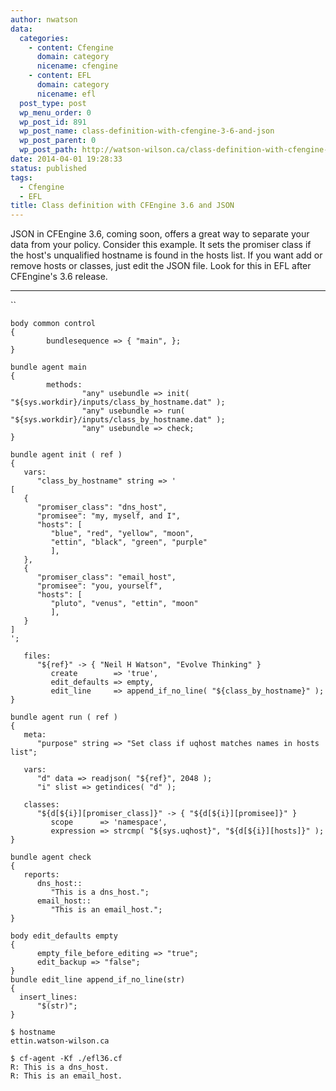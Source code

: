```yaml
---
author: nwatson
data:
  categories:
    - content: Cfengine
      domain: category
      nicename: cfengine
    - content: EFL
      domain: category
      nicename: efl
  post_type: post
  wp_menu_order: 0
  wp_post_id: 891
  wp_post_name: class-definition-with-cfengine-3-6-and-json
  wp_post_parent: 0
  wp_post_path: http://watson-wilson.ca/class-definition-with-cfengine-3-6-and-json/
date: 2014-04-01 19:28:33
status: published
tags:
  - Cfengine
  - EFL
title: Class definition with CFEngine 3.6 and JSON
---
```



JSON in CFEngine 3.6, coming soon, offers a great way to separate your
data from your policy. Consider this example. It sets the promiser
class if the host's unqualified hostname is found in the hosts list. If
you want add or remove hosts or classes, just edit the JSON file. Look
for this in EFL after CFEngine's 3.6 release.

---

``

    body common control
    {
            bundlesequence => { "main", };
    }
    
    bundle agent main
    {
            methods:
                    "any" usebundle => init( "${sys.workdir}/inputs/class_by_hostname.dat" );
                    "any" usebundle => run( "${sys.workdir}/inputs/class_by_hostname.dat" );
                    "any" usebundle => check;
    }
    
    bundle agent init ( ref )
    {
       vars:
          "class_by_hostname" string => '
    [
       {
          "promiser_class": "dns_host",
          "promisee": "my, myself, and I",
          "hosts": [
             "blue", "red", "yellow", "moon", 
             "ettin", "black", "green", "purple"
             ],
       },
       {
          "promiser_class": "email_host",
          "promisee": "you, yourself",
          "hosts": [
             "pluto", "venus", "ettin", "moon"
             ],
       }
    ]
    ';
    
       files:
          "${ref}" -> { "Neil H Watson", "Evolve Thinking" }
             create        => 'true',
             edit_defaults => empty,
             edit_line     => append_if_no_line( "${class_by_hostname}" );
    }
    
    bundle agent run ( ref )
    {
       meta:
          "purpose" string => "Set class if uqhost matches names in hosts list";
    
       vars:
          "d" data => readjson( "${ref}", 2048 );
          "i" slist => getindices( "d" );
    
       classes:
          "${d[${i}][promiser_class]}" -> { "${d[${i}][promisee]}" }
             scope      => 'namespace',
             expression => strcmp( "${sys.uqhost}", "${d[${i}][hosts]}" );
    }
    
    bundle agent check
    {
       reports:
          dns_host::
             "This is a dns_host.";
          email_host::
             "This is an email_host.";
    }
    
    body edit_defaults empty
    {
          empty_file_before_editing => "true";
          edit_backup => "false";
    }
    bundle edit_line append_if_no_line(str)
    {
      insert_lines:
          "$(str)";
    }
    
    $ hostname
    ettin.watson-wilson.ca
    
    $ cf-agent -Kf ./efl36.cf 
    R: This is a dns_host.
    R: This is an email_host.
